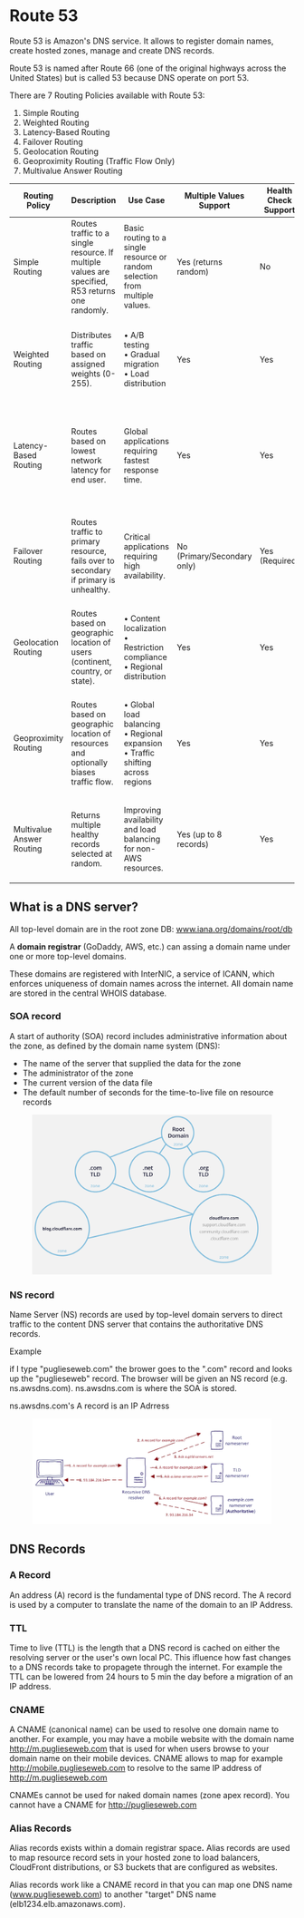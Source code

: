 # Route 53

Route 53 is Amazon's DNS service. It allows to register domain names, create hosted zones, manage and create DNS records.&#x20;

Route 53 is named after Route 66 (one of the original highways across the United States) but is called 53 because DNS operate on port 53.&#x20;

There are 7 Routing Policies available with Route 53:

1. Simple Routing
2. Weighted Routing
3. Latency-Based Routing
4. Failover Routing
5. Geolocation Routing&#x20;
6. Geoproximity Routing (Traffic Flow Only)
7. Multivalue Answer Routing

| Routing Policy            | Description                                                                                      | Use Case                                                                                    | Multiple Values Support     | Health Check Support | Advantages                                                                                                      | Limitations                                                                                                         |
| ------------------------- | ------------------------------------------------------------------------------------------------ | ------------------------------------------------------------------------------------------- | --------------------------- | -------------------- | --------------------------------------------------------------------------------------------------------------- | ------------------------------------------------------------------------------------------------------------------- |
| Simple Routing            | Routes traffic to a single resource. If multiple values are specified, R53 returns one randomly. | Basic routing to a single resource or random selection from multiple values.                | Yes (returns random)        | No                   | <p>• Easy to configure<br>• Low maintenance<br>• Cost-effective</p>                                             | <p>• No intelligent routing<br>• No failover capability<br>• No traffic distribution control</p>                    |
| Weighted Routing          | Distributes traffic based on assigned weights (0-255).                                           | <p>• A/B testing<br>• Gradual migration<br>• Load distribution</p>                          | Yes                         | Yes                  | <p>• Precise traffic control<br>• Supports gradual migration<br>• Good for testing</p>                          | <p>• Requires manual weight management<br>• Doesn't consider endpoint health by default</p>                         |
| Latency-Based Routing     | Routes based on lowest network latency for end user.                                             | Global applications requiring fastest response time.                                        | Yes                         | Yes                  | <p>• Improved user experience<br>• Automatic routing to fastest region<br>• Global performance optimization</p> | <p>• Requires resources in multiple regions<br>• Higher cost<br>• Latency data must be gathered first</p>           |
| Failover Routing          | Routes traffic to primary resource, fails over to secondary if primary is unhealthy.             | Critical applications requiring high availability.                                          | No (Primary/Secondary only) | Yes (Required)       | <p>• High availability<br>• Automatic failover<br>• Disaster recovery support</p>                               | <p>• Limited to primary/secondary setup<br>• Requires health checks (additional cost)<br>• Binary failover only</p> |
| Geolocation Routing       | Routes based on geographic location of users (continent, country, or state).                     | <p>• Content localization<br>• Restriction compliance<br>• Regional distribution</p>        | Yes                         | Yes                  | <p>• Geographic control<br>• Regulatory compliance<br>• Content customization</p>                               | <p>• Requires default location<br>• Location accuracy depends on IP<br>• Complex setup for many regions</p>         |
| Geoproximity Routing      | Routes based on geographic location of resources and optionally biases traffic flow.             | <p>• Global load balancing<br>• Regional expansion<br>• Traffic shifting across regions</p> | Yes                         | Yes                  | <p>• Fine-grained traffic control<br>• Support for bias values<br>• Dynamic regional distribution</p>           | <p>• Requires Route 53 Traffic Flow<br>• More expensive<br>• Complex configuration</p>                              |
| Multivalue Answer Routing | Returns multiple healthy records selected at random.                                             | Improving availability and load balancing for non-AWS resources.                            | Yes (up to 8 records)       | Yes                  | <p>• Basic load balancing<br>• Health check support<br>• Improved availability</p>                              | <p>• Limited to 8 healthy records<br>• Random selection only<br>• No weighted distribution</p>                      |

## What is a DNS server?

All top-level domain are in the root zone DB: www.iana.org/domains/root/db

A **domain registrar** (GoDaddy, AWS, etc.) can assing a domain name under one or more top-level domains.&#x20;

These domains are registered with InterNIC, a service of ICANN, which enforces uniqueness of domain names across the internet. All domain name are stored in the central WHOIS database.

### SOA record

A start of authority (SOA) record includes administrative information about the zone, as defined by the domain name system (DNS):

* The name of the server that supplied the data for the zone
* The administrator of the zone
* The current version of the data file
* The default number of seconds for the time-to-live file on resource records

<figure><img src="../../../.gitbook/assets/image (19) (1) (1) (1).png" alt=""><figcaption></figcaption></figure>

### NS record

Name Server (NS) records are used by top-level domain servers to direct traffic to the content DNS server that contains the authoritative DNS records.



Example&#x20;

if I type "puglieseweb.com" the brower goes to the ".com" record and looks up the "puglieseweb" record. The browser will be given an NS record (e.g. ns.awsdns.com). ns.awsdns.com is where the SOA is stored.

&#x20;ns.awsdns.com's A record is an IP Adrress&#x20;

<figure><img src="../../../.gitbook/assets/image (34).png" alt=""><figcaption></figcaption></figure>



## DNS Records

### A Record

An address (A) record is the fundamental type of DNS record. The A record is used by a computer to translate the name of the domain to an IP Address.&#x20;

### TTL

Time to live (TTL) is the length that a DNS record is cached on either the resolving server or the user's own local PC. This ifluence how fast changes to a DNS records take to propagete through the internet. For example the TTL can be lowered from 24 hours to 5 min the day before a migration of an IP address.&#x20;

### CNAME

A CNAME (canonical name) can be used to resolve one domain name to another. For example, you may have a mobile website with the domain name http://m.puglieseweb.com that is used for when users browse to your domain name on their mobile devices. CNAME allows to map for example http://mobile.puglieseweb.com to resolve to the same IP address of http://m.puglieseweb.com

CNAMEs cannot be used for naked domain names (zone apex record). You cannot have a CNAME for http://puglieseweb.com

### Alias Records

Alias records exists within a  domain registrar spac&#x65;**.** Alias records are used to map resource record sets in your hosted zone to load balancers, CloudFront distributions, or S3 buckets that are configured as websites.&#x20;

Alias records work like a CNAME record in that you can map one DNS name (www.puglieseweb.com) to  another "target" DNS name (elb1234.elb.amazonaws.com).



